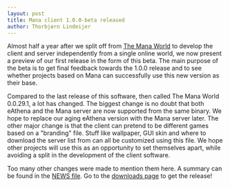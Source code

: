 ```yaml
---
layout: post
title: Mana client 1.0.0-beta released
author: Thorbjørn Lindeijer
---
```


Almost half a year after we split off from <a
href="http://themanaworld.org/">The Mana World</a> to develop the client
and server independently from a single online world, we now present a
preview of our first release in the form of this beta. The main purpose of
the beta is to get final feedback towards the 1.0.0 release and to see
whether projects based on Mana can successfully use this new version as
their base.

Compared to the last release of this software, then called The Mana
World 0.0.29.1, a lot has changed. The biggest change is no doubt that both
eAthena and the Mana server are now supported from the same binary. We hope
to replace our aging eAthena version with the Mana server later. The other
major change is that the client can pretend to be different games based on
a "branding" file. Stuff like wallpaper, GUI skin and where to download the
server list from can all be customized using this file. We hope other
projects will use this as an opportunity to set themselves apart, while
avoiding a split in the development of the client software.

Too many other changes were made to mention them here. A summary can be
found in the <a
href="http://gitorious.org/mana/mana/blobs/raw/master/NEWS">NEWS file</a>.
Go to the <a href="{{ site.baseurl }}/downloads.html">downloads page</a> to get
the release!
